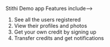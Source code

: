 Stithi Demo app
Features include-->
1. See all the users registered
2. View their profiles and photos
3. Get your own credit by signing up
4. Transfer credits and get notifications